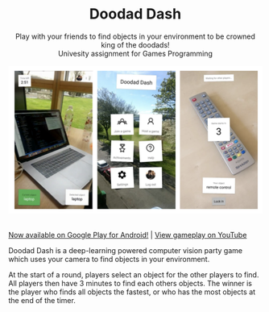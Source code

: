 <div align="center"><h1>Doodad Dash</h1></div>
<div align="center">Play with your friends to find objects in your environment to be crowned king of the doodads!<br>Univesity assignment for Games Programming</div>
<br>
<div align="center"><img src="https://github.com/AdamHirst/GamesProgramming/blob/AdamHirst-patch-1/Screen%20Shot%202018-10-02%20at%2010.53.33.png?raw=true" /></div>
<br>

[Now available on Google Play for Android!](https://play.google.com/store/apps/details?id=com.ahirst.doodaddash) | [View gameplay on YouTube](https://www.youtube.com/watch?v=vMC65P_YoKQ)

Doodad Dash is a deep-learning powered computer vision party game which uses your camera to find objects in your environment.

At the start of a round, players select an object for the other players to find. All players then have 3 minutes to find each others objects. The winner is the player who finds all objects the fastest, or who has the most objects at the end of the timer.
